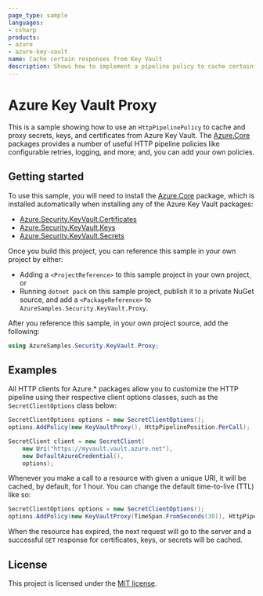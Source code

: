 ```yaml
---
page_type: sample
languages:
- csharp
products:
- azure
- azure-key-vault
name: Cache certain responses from Key Vault
description: Shows how to implement a pipeline policy to cache certain responses from Key Vault to mitigate rate limiting.
---
```


# Azure Key Vault Proxy

This is a sample showing how to use an `HttpPipelinePolicy` to cache and proxy secrets, keys, and certificates from Azure Key Vault. The [Azure.Core](https://github.com/Azure/azure-sdk-for-net/blob/main/sdk/core/Azure.Core/README.md) packages provides a number of useful HTTP pipeline policies like configurable retries, logging, and more; and, you can add your own policies.

## Getting started

To use this sample, you will need to install the [Azure.Core](https://nuget.org/packages/Azure.Core) package, which is installed automatically when installing any of the Azure Key Vault packages:

* [Azure.Security.KeyVault.Certificates](https://nuget.org/packages/Azure.Security.KeyVault.Certificates/)
* [Azure.Security.KeyVault.Keys](https://nuget.org/packages/Azure.Security.KeyVault.Keys/)
* [Azure.Security.KeyVault.Secrets](https://nuget.org/packages/Azure.Security.KeyVault.Secrets/)

Once you build this project, you can reference this sample in your own project by either:

* Adding a `<ProjectReference>` to this sample project in your own project, or
* Running `dotnet pack` on this sample project, publish it to a private NuGet source, and add a `<PackageReference>` to `AzureSamples.Security.KeyVault.Proxy`.

After you reference this sample, in your own project source, add the following:

```csharp
using AzureSamples.Security.KeyVault.Proxy;
```

## Examples

All HTTP clients for Azure.* packages allow you to customize the HTTP pipeline using their respective client options classes, such as the `SecretClientOptions` class below:

```csharp
SecretClientOptions options = new SecretClientOptions();
options.AddPolicy(new KeyVaultProxy(), HttpPipelinePosition.PerCall);

SecretClient client = new SecretClient(
    new Uri("https://myvault.vault.azure.net"),
    new DefaultAzureCredential(),
    options);
```

Whenever you make a call to a resource with given a unique URI, it will be cached, by default, for 1 hour. You can change the default time-to-live (TTL) like so:

```csharp
SecretClientOptions options = new SecretClientOptions();
options.AddPolicy(new KeyVaultProxy(TimeSpan.FromSeconds(30)), HttpPipelinePosition.PerCall);
```

When the resource has expired, the next request will go to the server and a successful `GET` response for certificates, keys, or secrets will be cached.

## License

This project is licensed under the [MIT license](https://github.com/Azure/azure-sdk-for-net/blob/main/LICENSE.txt).
